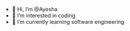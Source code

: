 - 👋 Hi, I’m @Ayesha
- 👀 I’m interested in coding
- 🌱 I’m currently learning software engineering
  <!---
Ayeshagithubi/Ayeshagithubi is a ✨ special ✨ repository because its `README.md` (this file) appears on your GitHub profile.
You can click the Preview link to take a look at your changes.
--->
